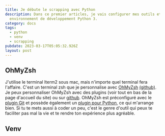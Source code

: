 ```yaml
---
title: Je débute le scrapping avec Python
description: Dans ce premier articles, je vais configurer mes outils et mon
  environnement de développement Python 3.
category: docs
tags:
  - python
  - venv
  - scrapping
pubdate: 2023-03-17T05:05:32.926Z
layout: post
---
```

## OhMyZsh

J'utilise le terminal Iterm2 sous mac, mais n'importe quel terminal fera l'affaire. C'est un terminal zsh que je personnalise avec [OhMyZsh](https://ohmyz.sh/) [(github)](https://github.com/ohmyzsh/ohmyzsh). Je peux personnaliser OhMyZsh avec des plugins (voir tout en bas de la page d'accueil du site) ou sur [github](https://github.com/ohmyzsh/ohmyzsh/tree/master/plugins). OhMyZsh est préconfiguré avec le [plugin Git](https://github.com/ohmyzsh/ohmyzsh/tree/master/plugins/git) et possède également un [plugin pour Python](https://github.com/ohmyzsh/ohmyzsh/tree/master/plugins/python), ce qui m'arrange bien. Si tu te mets aussi à coder un peu, c'est le genre d'outil qui peux te faciliter pas mal la vie et te rendre ton expérience plus agréable.

## Venv